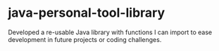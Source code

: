 # java-personal-tool-library
Developed a re-usable Java library with functions I can import to ease development in future projects or coding challenges.

